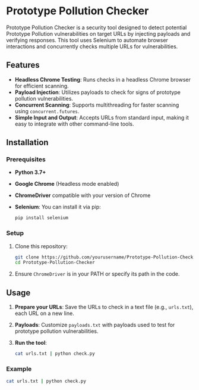 # Prototype Pollution Checker

Prototype Pollution Checker is a security tool designed to detect potential Prototype Pollution vulnerabilities on target URLs by injecting payloads and verifying responses. This tool uses Selenium to automate browser interactions and concurrently checks multiple URLs for vulnerabilities.

## Features

- **Headless Chrome Testing**: Runs checks in a headless Chrome browser for efficient scanning.
- **Payload Injection**: Utilizes payloads to check for signs of prototype pollution vulnerabilities.
- **Concurrent Scanning**: Supports multithreading for faster scanning using `concurrent.futures`.
- **Simple Input and Output**: Accepts URLs from standard input, making it easy to integrate with other command-line tools.

## Installation

### Prerequisites

- **Python 3.7+**
- **Google Chrome** (Headless mode enabled)
- **ChromeDriver** compatible with your version of Chrome
- **Selenium**: You can install it via pip:

    ```bash
    pip install selenium
    ```

### Setup

1. Clone this repository:

    ```bash
    git clone https://github.com/yourusername/Prototype-Pollution-Checker.git
    cd Prototype-Pollution-Checker
    ```

2. Ensure `ChromeDriver` is in your PATH or specify its path in the code.

## Usage

1. **Prepare your URLs**: Save the URLs to check in a text file (e.g., `urls.txt`), each URL on a new line.
2. **Payloads**: Customize `payloads.txt` with payloads used to test for prototype pollution vulnerabilities.

3. **Run the tool**:

    ```bash
    cat urls.txt | python check.py
    ```

### Example

```bash
cat urls.txt | python check.py

